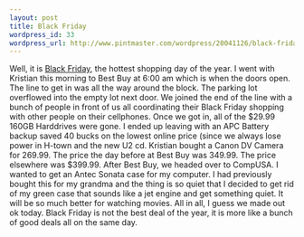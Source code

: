 ```yaml
--- 
layout: post
title: Black Friday
wordpress_id: 33
wordpress_url: http://www.pintmaster.com/wordpress/20041126/black-friday/
---
```

Well, it is <a href="http://bf2004.net/">Black Friday</a>, the hottest shopping day of the year. I went with Kristian this morning to Best Buy at 6:00 am which is when the doors open. The line to get in was all the way around the block. The parking lot overflowed into the empty lot next door. We joined the end of the line with a bunch of people in front of us all coordinating their Black Friday shopping with other people on their cellphones. Once we got in, all of the $29.99 160GB Harddrives were gone. I ended up leaving with an APC Battery backup saved 40 bucks on the lowest online price (since we always lose power in H-town and the new U2 cd. Kristian bought a Canon DV Camera for 269.99. The price the day before at Best Buy was 349.99. The price elsewhere was $399.99. After Best Buy, we headed over to CompUSA. I wanted to get an Antec Sonata case for my computer. I had previously bought this for my grandma and the thing is so quiet that I decided to get rid of my green case that sounds like a jet engine and get something quiet. It will be so much better for watching movies. All in all, I guess we made out ok today. Black Friday is not the best deal of the year, it is more like a bunch of good deals all on the same day.
